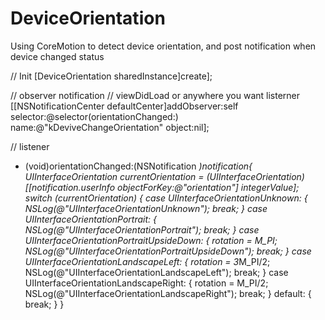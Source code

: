 # DeviceOrientation
Using CoreMotion to detect device orientation, and post notification when device changed status


// Init
[DeviceOrientation sharedInstance]create];

// observer notification
// viewDidLoad or anywhere you want listerner
[[NSNotificationCenter defaultCenter]addObserver:self selector:@selector(orientationChanged:) name:@"kDeviveChangeOrientation" object:nil];

// listener
- (void)orientationChanged:(NSNotification *)notification{
    UIInterfaceOrientation currentOrientation = (UIInterfaceOrientation)[[notification.userInfo objectForKey:@"orientation"] integerValue];
    switch (currentOrientation) {
        case UIInterfaceOrientationUnknown: {
            NSLog(@"UIInterfaceOrientationUnknown");
            break;
        }
        case UIInterfaceOrientationPortrait: {
            NSLog(@"UIInterfaceOrientationPortrait");
            break;
        }
        case UIInterfaceOrientationPortraitUpsideDown: {
            rotation = M_PI;
            NSLog(@"UIInterfaceOrientationPortraitUpsideDown");
            break;
        }
        case UIInterfaceOrientationLandscapeLeft: {
            rotation = 3*M_PI/2;
            NSLog(@"UIInterfaceOrientationLandscapeLeft");
            break;
        }
        case UIInterfaceOrientationLandscapeRight: {
            rotation = M_PI/2;
            NSLog(@"UIInterfaceOrientationLandscapeRight");
            break;
        }
        default: {
            break;
        }
    }
